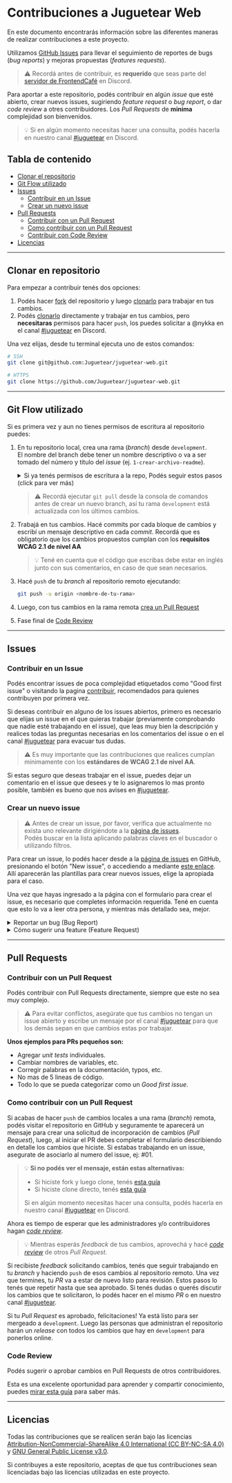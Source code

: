 # Contribuciones a Juguetear Web

En este documento encontrarás información sobre las diferentes maneras de realizar contribuciones a este proyecto.

Utilizamos [GitHub Issues](gh-issues) para llevar el seguimiento de reportes de bugs (_bug reports_) y mejoras propuestas (_features requests_).

> ⚠️ Recordá antes de contribuir, es **requerido** que seas parte del [servidor de FrontendCafé][dc-fec] en Discord.

Para aportar a este repositorio, podés contribuir en algún _issue_ que esté abierto, crear nuevos issues, sugiriendo _feature request_ o _bug report_, o dar _code review_ a otres contribuidores. Los _Pull Requests_ de **minima** complejidad son bienvenidos.

> 💡 Si en algún momento necesitas hacer una consulta, podés hacerla en nuestro canal [#juguetear][dc-channel] en Discord.

## Tabla de contenido

- [Clonar el repositorio](#clonar-en-repositorio)
- [Git Flow utilizado](#git-flow-utilizado)
- [Issues](#issues)
  - [Contribuir en un Issue](#contribuir-en-un-issue)
  - [Crear un nuevo issue](#crear-un-nuevo-issue)
- [Pull Requests](#pull-requests)
  - [Contribuir con un Pull Request](#contribuir-con-un-pull-request)
  - [Como contribuir con un Pull Request](#como-contribuir-con-un-pull-request)
  - [Contribuir con Code Review](#code-review)
- [Licencias](#licencias)

---

## Clonar en repositorio

Para empezar a contribuir tenés dos opciones:

1. Podés hacer [fork][url-gb-fork] del repositorio y luego [clonarlo][url-gb-clone] para trabajar en tus cambios.
2. Podés [clonarlo][url-gb-clone] directamente y trabajar en tus cambios, pero **necesitaras** permisos para hacer `push`, los puedes solicitar a @nykka en el canal [#juguetear][dc-channel] en Discord.

Una vez elijas, desde tu terminal ejecuta uno de estos comandos:

```bash
# SSH
git clone git@github.com:Juguetear/juguetear-web.git

# HTTPS
git clone https://github.com/Juguetear/juguetear-web.git
```

---

## Git Flow utilizado

Si es primera vez y aun no tienes permisos de escritura al repositorio puedes:

1. En tu repositorio local, crea una rama (_branch_) desde `development`.  
   El nombre del branch debe tener un nombre descriptivo o va a ser tomado del número y título del _issue_ (ej. `1-crear-archivo-readme`).

   <details>
      <summary>Si ya tenés permisos de escritura a la repo, Podés seguir estos pasos (click para ver más)</summary><br>

   > Pueden ver la secuencia completa en el siguiente [video](https://user-images.githubusercontent.com/78808163/198988746-3a7a20c4-be96-4cfd-a958-b2834ceac234.webm)

   ![alt text](https://blogger.googleusercontent.com/img/b/R29vZ2xl/AVvXsEjgh6AupvHRtFhlU2QpOY1vu5UXk_ktTkKQmdEqE8786msHnWiM3ov5GqpoOkS0-peaVAPULvlpFmj8-bhAsQ31nAIjBUJl4ptD-wnPO3dDVgFkOR-OuJaO_8wUTKYX-66KsaBQEEMWRHBUMKSwaqOUgq2WBC7s0JRKqqmbpoaZciKZrVH45GjSVrJxzQ/s16000/issue1.png)

   ![alt text](https://blogger.googleusercontent.com/img/b/R29vZ2xl/AVvXsEj13TFVKzPNH9ZacndkHlw4_19aMt6E0RuFUVy6r-osxthMomDli3zJl2WM3W2ykMfAwVfklq1Atdbz8PUQORBJV1uPk-udlfQkEDJXm44qIvKYS5MWyXdEzWm4MVGwNaHgmwGykpaMuEfSwCf90rnQUSfbV_yZUTRXSAfcFFuqH2i8rLgsPEr1zYmRMw/s16000/issue3.png)

   </details>

   > ⚠️ Recordá ejecutar `git pull` desde la consola de comandos antes de crear un nuevo branch, así tu rama `development` está actualizada con los últimos cambios.

2. Trabajá en tus cambios. Hacé commits por cada bloque de cambios y escribí un mensaje descriptivo en cada _commit_. Recordá que es obligatorio que los cambios propuestos cumplan con los **requisitos WCAG 2.1 de nivel AA**

   > 💡 Tené en cuenta que el código que escribas debe estar en inglés junto con sus comentarios, en caso de que sean necesarios.

3. Hacé `push` de tu _branch_ al repositorio remoto ejecutando:

   ```bash
   git push -u origin <nombre-de-tu-rama>
   ```

4. Luego, con tus cambios en la rama remota [crea un Pull Request](#como-contribuir-con-un-pull-request)

5. Fase final de [Code Review](#code-review)

---

## Issues

### Contribuir en un Issue

Podés encontrar issues de poca complejidad etiquetados como "Good first issue" o visitando la pagina [contribuir][gh-contribute], recomendados para quienes contribuyen por primera vez.

Si deseas contribuir en alguno de los issues abiertos, primero es necesario que elijas un issue en el que quieras trabajar (previamente comprobando que nadie esté trabajando en el issue), que leas muy bien la descripción y realices todas las preguntas necesarias en los comentarios del issue o en el canal [#juguetear][dc-channel] para evacuar tus dudas.

> ⚠️ Es muy importante que las contribuciones que realices cumplan mínimamente con los **estándares de WCAG 2.1 de nivel AA**.

Si estas seguro que deseas trabajar en el issue, puedes dejar un comentario en el issue que desees y te lo asignaremos lo mas pronto posible, también es bueno que nos avises en [#juguetear][dc-channel].

### Crear un nuevo issue

> ⚠️ Antes de crear un issue, por favor, verifica que actualmente no exista uno relevante dirigiéndote a la [página de issues][gh-issues].  
> Podés buscar en la lista aplicando palabras claves en el buscador o utilizando filtros.

Para crear un issue, lo podés hacer desde a la [página de issues][gh-issues] en GitHub, presionando el botón "New issue", o accediendo a mediante [este enlace][gh-new-issue].  
Allí aparecerán las plantillas para crear nuevos issues, elige la apropiada para el caso.

Una vez que hayas ingresado a la página con el formulario para crear el issue, es necesario que completes información requerida. Tené en cuenta que esto lo va a leer otra persona, y mientras más detallado sea, mejor.

<details>
   <summary>Reportar un bug (Bug Report)</summary><br>

Para que sea más fácil para otras personas entender el problema, es necesario que brindes la mayor cantidad de información de manera clara y detallada. Y sinceramente estaríamos encantados de que **trabajes en propio tu issue generado!**

Puedes reportar un bug mediante el siguiente [este enlace][gh-bug-form].

</details>

<details>
   <summary>Cómo sugerir una feature (Feature Request)</summary><br>

Necesitamos la mayor cantidad de información de manera clara y concisa. También tené en cuenta que la **feature propuesta por vos va a ser evaluada** por las personas que administran el repositorio y aprobada en caso de estar alineada con el proyecto, o declinada en caso contrario.

> 💡 Si necesitas realizar consultas podes hacerlas en el canal [#juguetear][dc-channel] en Discord.

Puedes reportar un bug mediante el siguiente [este enlace][gh-feat-form].

</details>

---

## Pull Requests

### Contribuir con un Pull Request

Podés contribuir con Pull Requests directamente, siempre que este no sea muy complejo.

> ⚠️ Para evitar conflictos, asegúrate que tus cambios no tengan un issue abierto y escribe un mensaje por el canal [#juguetear][dc-channel] para que los demás sepan en que cambios estas por trabajar.

**Unos ejemplos para PRs pequeños son:**

- Agregar _unit tests_ individuales.
- Cambiar nombres de variables, etc.
- Corregir palabras en la documentación, typos, etc.
- No mas de 5 lineas de código.
- Todo lo que se pueda categorizar como un _Good first issue_.

### Como contribuir con un Pull Request

Si acabas de hacer `push` de cambios locales a una rama (_branch_) remota, podés visitar el repositorio en GitHub y seguramente te aparecerá un mensaje para crear una solicitud de incorporación de cambios (_Pull Request_), luego, al iniciar el PR debes completar el formulario describiendo en detalle los cambios que hiciste. Si estabas trabajando en un issue, asegurate de asociarlo al numero del issue, ej: #01.

> 💡 **Si no podés ver el mensaje, están estas alternativas:**
>
> - Si hiciste fork y luego clone, tenés [esta guía][url-gb-fork_pr]
> - Si hiciste clone directo, tenés [esta guía][url-gb-pr]
>
> Si en algún momento necesitas hacer una consulta, podés hacerla en nuestro canal [#juguetear][dc-channel] en Discord.

Ahora es tiempo de esperar que les administradores y/o contribuidores hagan [_code review_](#code-review).

> 💡 Mientras esperás _feedback_ de tus cambios, aprovechá y hacé [_code review_](#code-review) de otros _Pull Request_.

Si recibiste _feedback_ solicitando cambios, tenés que seguir trabajando en tu _branch_ y haciendo `push` de esos cambios al repositorio remoto. Una vez que termines, tu _PR_ va a estar de nuevo listo para revisión. Estos pasos lo tenés que repetir hasta que sea aprobado. Si tenés dudas o querés discutir los cambios que te solicitaron, lo podés hacer en el mismo _PR_ o en nuestro canal [#juguetear][dc-channel].

Si tu _Pull Request_ es aprobado, felicitaciones! Ya está listo para ser mergeado a `development`. Luego las personas que administran el repositorio harán un _release_ con todos los cambios que hay en `development` para ponerlos online.

### Code Review

Podés sugerir o aprobar cambios en Pull Requests de otros contribuidores.

Esta es una excelente oportunidad para aprender y compartir conocimiento, puedes [mirar esta guía][url-gb-review] para saber más.

---

## Licencias

Todas las contribuciones que se realicen serán bajo las licencias [Attribution-NonCommercial-ShareAlike 4.0 International (CC BY-NC-SA 4.0)][doc-lic-2] y [GNU General Public License v3.0][doc-lic-1].

Si contribuyes a este repositorio, aceptas de que tus contribuciones sean licenciadas bajo las licencias utilizadas en este proyecto.

<!-- Listado de enlaces de referencia, mantenerlos actualizados en cada archivo -->
<!-- Enlaces a archivos de documentación (propios al repositorio)  -->

[doc-lic-1]: LICENSE
[doc-lic-2]: LICENSE-CC-BY-NC-SA

<!-- Enlaces a Discord -->

[dc-channel]: https://discord.com/channels/594363964499165194/1035685740409012244
[dc-fec]: https://discord.com/invite/frontendcafe

<!-- Enlaces al repositorio en Github -->

[gh-contribute]: https://github.com/Juguetear/juguetear-web/contribute
[gh-issues]: https://github.com/Juguetear/juguetear-web/issues
[gh-new-issue]: https://github.com/Juguetear/juguetear-web/issues/new/choose
[gh-feat-form]: https://github.com/Juguetear/juguetear-web/issues/new?template=FEATURE_FORM.yml
[gh-bug-form]: https://github.com/Juguetear/juguetear-web/issues/new?template=BUG_FORM.yml

<!-- Documentación externa -->

[url-gb-review]: https://docs.github.com/es/pull-requests/collaborating-with-pull-requests/reviewing-changes-in-pull-requests
[url-gb-clone]: https://docs.github.com/es/repositories/creating-and-managing-repositories/cloning-a-repository#clonar-un-repositorio
[url-gb-fork]: https://docs.github.com/es/get-started/quickstart/fork-a-repo
[url-gb-pr]: https://docs.github.com/es/pull-requests/collaborating-with-pull-requests/proposing-changes-to-your-work-with-pull-requests/creating-a-pull-request
[url-gb-fork_pr]: https://docs.github.com/es/pull-requests/collaborating-with-pull-requests/proposing-changes-to-your-work-with-pull-requests/creating-a-pull-request-from-a-fork

